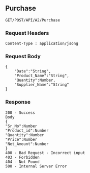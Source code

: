 ## Purchase
```
GET/POST/API/A2/Purchase
```
### Request Headers
```
Content-Type : application/jsong
```
### Request Body
```
{   
    "Date":"String",    
    "Product_Name":"String",      
    "Quantity":Number,  
    "Supplier_Name":"String"
}
```

### Response
```
200 - Success
Body
{
"Sr_No":Number  
"Product_id":Number   
"Quantity":Number
"Price":Number   
"Net_Amount":Number
}
400 - Bad Request - Incorrect input
403 - Forbidden
404 - Not Found
500 - Internal Server Error
```